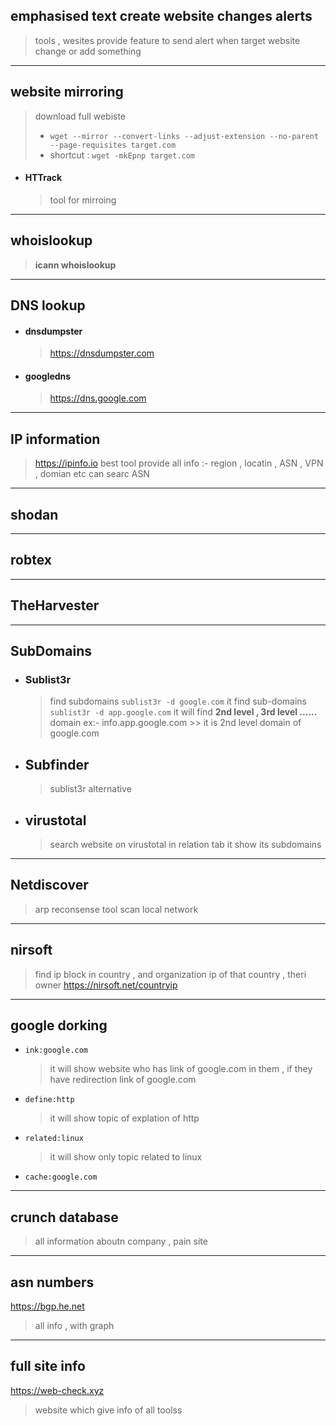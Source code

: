 ## emphasised text  create website changes alerts
> tools , wesites provide feature to send alert when target website change or add something

---

## website mirroring
>download full webiste
>* `wget --mirror --convert-links --adjust-extension --no-parent --page-requisites target.com`
>* shortcut : `wget -mkEpnp target.com`

* #### **HTTrack**
   > tool for mirroing

---

## whoislookup

> **icann whoislookup**

---

## DNS lookup
 * #### dnsdumpster
   > https://dnsdumpster.com
* #### googledns
  > https://dns.google.com

---

## IP information
> https://ipinfo.io
> best tool provide all info :- region , locatin , ASN , VPN , domian etc
> can searc ASN


---
## shodan
---
## robtex
---

## TheHarvester

---
## SubDomains

* ### Sublist3r

  > find subdomains
  > `sublist3r -d google.com`  it find sub-domains
  > `sublist3r -d app.google.com` it will find **2nd level , 3rd level ......** domain
  > ex:-   info.app.google.com   >> it is 2nd level domain of google.com

* ## Subfinder
  >sublist3r alternative

* ## virustotal 
   > search website on virustotal 
   > in relation tab it show its subdomains
---

## Netdiscover
> arp reconsense tool
> scan local network

----
## nirsoft

> find ip block in country , and organization ip of that country , theri owner
>https://nirsoft.net/countryip
---

## google dorking 
 * `ink:google.com`
    > it will show website who has link of google.com in them , if they have redirection link of google.com

* `define:http`
  > it will show topic of explation of http

* `related:linux`
  > it will show only topic related to linux

* `cache:google.com`

----
## crunch database
> all information aboutn company , 
> pain site



---

## asn numbers
https://bgp.he.net
> all info , with graph

---

## full site info
https://web-check.xyz
> website which give info of all toolss



